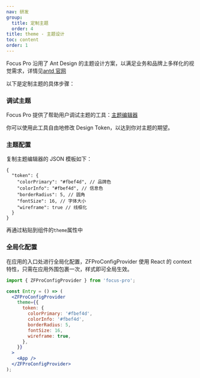 ```yaml
---
nav: 研发
group:
  title: 定制主题
  order: 4
title: theme - 主题设计
toc: content
order: 1
---
```


Focus Pro 沿用了 Ant Design 的主题设计方案，以满足业务和品牌上多样化的视觉需求，详情见[antd 官网](https://ant.design/docs/react/customize-theme-cn)

以下是定制主题的具体步骤：

### 调试主题

Focus Pro 提供了帮助用户调试主题的工具：[主题编辑器](/theme-editor)

你可以使用此工具自由地修改 Design Token，以达到你对主题的期望。

### 主题配置

复制主题编辑器的 JSON 模板如下：

```
{
  "token": {
    "colorPrimary": "#fbef4d", // 品牌色
    "colorInfo": "#fbef4d", // 信息色
    "borderRadius": 5, // 圆角
    "fontSize": 16, // 字体大小
    "wireframe": true // 线框化
  }
}
```

再通过粘贴到组件的`theme`属性中

### 全局化配置

在应用的入口处进行全局化配置，ZFProConfigProvider 使用 React 的 context 特性，只需在应用外围包裹一次，样式即可全局生效。

```jsx | pure
import { ZFProConfigProvider } from 'focus-pro';

const Entry = () => (
  <ZFProConfigProvider
    theme={{
      token: {
        colorPrimary: '#fbef4d',
        colorInfo: '#fbef4d',
        borderRadius: 5,
        fontSize: 16,
        wireframe: true,
      },
    }}
  >
    <App />
  </ZFProConfigProvider>
);
```

<code src="./demos/themeSchemaForm.tsx"><code>
